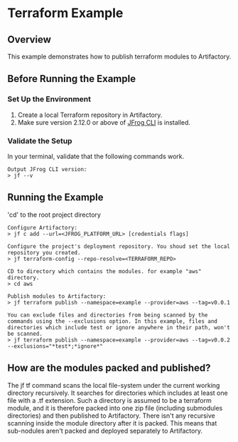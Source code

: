 # Terraform Example

## Overview
This example demonstrates how to publish terraform modules to Artifactory.

## Before Running the Example
### Set Up the Environment
1. Create a local Terraform repository in Artifactory.
2. Make sure version 2.12.0 or above of [JFrog CLI](https://jfrog.com/getcli/) is installed.

### Validate the Setup
In your terminal, validate that the following commands work.
```console
Output JFrog CLI version:
> jf --v
```

## Running the Example
'cd' to the root project directory

```console
Configure Artifactory:
> jf c add --url=<JFROG_PLATFORM_URL> [credentials flags]

Configure the project's deployment repository. You shoud set the local repository you created.
> jf terraform-config --repo-resolve=<TERRAFORM_REPO>

CD to directory which contains the modules. for example "aws" directory.
> cd aws

Publish modules to Artifactory:
> jf terraform publish --namespace=example --provider=aws --tag=v0.0.1

You can exclude files and directories from being scanned by the commands using the --exclusions option. In this example, files and directories which include test or ignore anywhere in their path, won't be scanned.
> jf terraform publish --namespace=example --provider=aws --tag=v0.0.2 --exclusions="*test*;*ignore*"
```

## How are the modules packed and published?
The jf tf command scans the local file-system under the current working directory recursively.
It searches for directories which includes at least one file with a .tf extension. Such a directory is assumed to be a terraform module, and it is therefore packed into one zip file (including submodules directories) and then published to Artifactory.
There isn't any recursive scanning inside the module directory after it is packed. This means that sub-nodules aren't packed and deployed separately to Artifactory.
